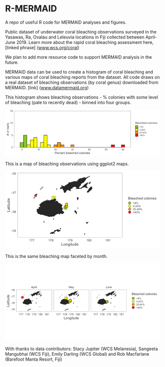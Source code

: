 
<!-- README.md is generated from README.Rmd. Please edit README.Rmd (this file) -->
R-MERMAID
=========

A repo of useful R code for MERMAID analyses and figures.

Public dataset of underwater coral bleaching observations surveyed in the Yasawas, Ra, Ovalau and Leleuvia locations in Fiji collected between April-June 2019. Learn more about the rapid coral bleaching assessment here, \[linked phrase\] (www.wcs.org/coral)

We plan to add more resource code to support MERMAID analysis in the future.

MERMAID data can be used to create a histogram of coral bleaching and various maps of coral bleaching reports from the dataset. All code draws on a real dataset of bleaching observations (by coral genus) downloaded from MERMAID. \[link\] (www.datamermaid.org)

This histogram shows bleaching observations - % colonies with some level of bleaching (pale to recently dead) - binned into four groups.

![](Figs/bleaching%20histogram-1.png)

This is a map of bleaching observations using ggplot2 maps.

![](Figs/bleaching%20map-1.png)

This is the same bleaching map faceted by month.

![](Figs/bleaching%20map%20by%20month-1.png)

With thanks to data contributors: Stacy Jupiter (WCS Melanesia), Sangeeta Mangubhai (WCS Fiji), Emily Darling (WCS Global) and Rob Macfarlane (Barefoot Manta Resort, Fiji)
